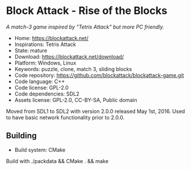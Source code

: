 # Block Attack - Rise of the Blocks

_A match-3 game inspired by "Tetris Attack" but more PC friendly._

- Home: https://blockattack.net/
- Inspirations: Tetris Attack
- State: mature
- Download: https://blockattack.net/download/
- Platform: Windows, Linux
- Keywords: puzzle, clone, match 3, sliding blocks
- Code repository: https://github.com/blockattack/blockattack-game.git
- Code language: C++
- Code license: GPL-2.0
- Code dependencies: SDL2
- Assets license: GPL-2.0, CC-BY-SA, Public domain

Moved from SDL1 to SDL2 with version 2.0.0 released May 1st, 2016.
Used to have basic network functionality prior to 2.0.0.

## Building

- Build system: CMake

Build with ./packdata && CMake . && make
